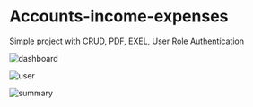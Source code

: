 # Accounts-income-expenses
Simple project with CRUD, PDF, EXEL, User Role  Authentication

![dashboard](https://github.com/user-attachments/assets/640fca15-2e24-474a-a915-16abe8ee9d9b)

![user](https://github.com/user-attachments/assets/5583f993-2077-4fc9-bff2-248c26e92bd7)

![summary](https://github.com/user-attachments/assets/eefbf53d-e94f-4bc2-bbe1-e937c1a7b430)
